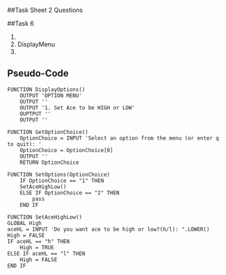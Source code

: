 ##Task Sheet 2 Questions

##Task 6 

1.
2. DisplayMenu
3. 

## Pseudo-Code

	FUNCTION DisplayOptions()
		OUTPUT 'OPTION MENU'
		OUTPUT ''
		OUTPUT '1. Set Ace to be HIGH or LOW'
		OUPTPUT ''
		OUTPUT ''

	FUNCTION GetOptionChoice()
		OptionChoice = INPUT 'Select an option from the menu (or enter q to quit): '
		OptionChoice = OptionChoice[0]
		OUTPUT ''
		RETURN OptionChoice

	FUNCTION SetOptions(OptionChoice)
		IF OptionChoice == "1" THEN
		SetAceHighLow()
		ELSE IF OptionChoice == "2" THEN
			pass
		END IF
    
	FUNCTION SetAceHighLow()
	GLOBAL High
	aceHL = INPUT 'Do you want ace to be high or low?(h/l): ".LOWER()
	High = FALSE
	IF aceHL == "h" THEN
		High = TRUE
	ELSE IF aceHL == "l" THEN
		High = FALSE
	END IF
	